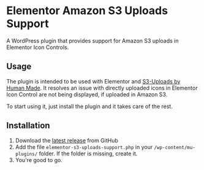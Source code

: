 # Elementor Amazon S3 Uploads Support
A WordPress plugin that provides support for Amazon S3 uploads in Elementor Icon Controls.

## Usage
The plugin is intended to be used with Elementor and [S3-Uploads by Human Made](https://github.com/humanmade/S3-Uploads). It resolves an issue with directly uploaded icons in Elementor Icon Control are not being displayed, if uploaded in Amazon S3.

To start using it, just install the plugin and it takes care of the rest.

## Installation
1. Download the [latest release](https://github.com/Web-Grow-Studio/elementor-s3-uploads-support/archive/main.zip) from GitHub
2. Add the file `elementor-s3-uploads-support.php` in your `/wp-content/mu-plugins/` folder. If the folder is missing, create it.
3. You're good to go.
